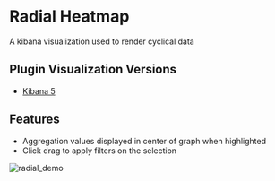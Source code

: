 # Radial Heatmap
A kibana visualization used to render cyclical data

## Plugin Visualization Versions
* [Kibana 5](https://github.com/JacobBrandt/timeline_heatmap/tree/master)

## Features
* Aggregation values displayed in center of graph when highlighted
* Click drag to apply filters on the selection

![radial_demo](https://user-images.githubusercontent.com/5314322/30233388-96a2e146-94b2-11e7-96b1-1988df906885.gif)
